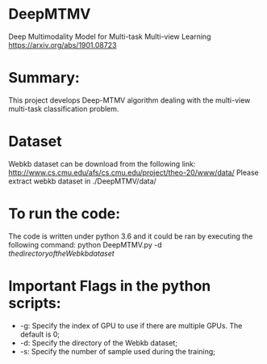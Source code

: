 # DeepMTMV
Deep Multimodality Model for Multi-task Multi-view Learning
https://arxiv.org/abs/1901.08723

# Summary:
This project develops Deep-MTMV algorithm dealing with the multi-view multi-task classification problem.

# Dataset
Webkb dataset can be download from the following link:
http://www.cs.cmu.edu/afs/cs.cmu.edu/project/theo-20/www/data/
Please extract webkb dataset in ./DeepMTMV/data/

# To run the code:
The code is written under python 3.6 and it could be ran by executing the following command:
python DeepMTMV.py -d $the directory of the Webkb dataset$


# Important Flags in the python scripts:
* -g: Specify the index of GPU to use if there are multiple GPUs. The default is 0;
* -d: Specify the directory of the Webkb dataset;
* -s: Specify the number of sample used during the training;
